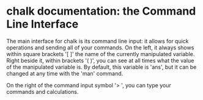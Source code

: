 # chalk documentation: the Command Line Interface

The main interface for chalk is its command line input: it allows for quick operations and sending all of your commands. On the left, it always shows within square brackets '[ ]' the name of the currently manipulated variable. Right beside it, within brackets '( )', you can see at all times what the value of the manipulated variable is. By default, this variable is 'ans', but it can be changed at any time with the 'man' command.

On the right of the command input symbol '> ', you can type your commands and calculations.